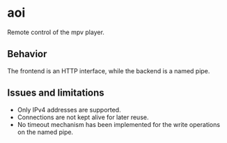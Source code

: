 # aoi

Remote control of the mpv player.

## Behavior

The frontend is an HTTP interface, while the backend is a named pipe.

## Issues and limitations

* Only IPv4 addresses are supported.
* Connections are not kept alive for later reuse.
* No timeout mechanism has been implemented for the write operations on the named pipe.
